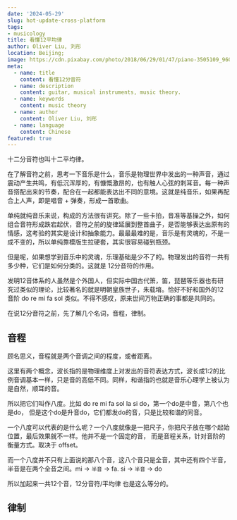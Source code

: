 ```yaml
---
date: '2024-05-29'
slug: hot-update-cross-platform
tags:
- musicology
title: 看懂12平均律
author: Oliver Liu, 刘彤
location: Beijing;
image: https://cdn.pixabay.com/photo/2018/06/29/01/47/piano-3505109_960_720.jpg
meta:
  - name: title
    content: 看懂12分音符
  - name: description
    content: guitar, musical instruments, music theory.
  - name: keywords
    content: music theory
  - name: author
    content: Oliver Liu, 刘彤
  - name: language
    content: Chinese
featured: true
---
```


十二分音符也叫十二平均律。

在了解音符之前，思考一下音乐是什么，音乐是物理世界中发出的一种声音，通过震动产生共鸣，有低沉浑厚的，有慷慨激昂的，也有触人心弦的刺耳音。每一种声音搭配出来的节奏，配合在一起都能表达出不同的意境。这就是纯音乐，如果再配合上人声，即是唱音 + 弹奏，形成一首歌曲。

单纯就纯音乐来说，构成的方法很有讲究。除了一些卡拍，音准等基操之外，如何组合音符形成跌宕起伏，音符之前的旋律延展到整首曲子，是否能够表达出原有的情感，这考验的其实是设计和抽象能力。最最最难的是，音乐是有灵魂的，不是一成不变的，所以单纯靠模版生拉硬套，其实很容易碰到瓶颈。

但是呢，如果想学到音乐中的灵魂，乐理基础是少不了的。物理发出的音符一共有多少种，它们是如何分类的。这就是 12分音符的作用。

发明12音体系的人虽然是个外国人，但实际中国古代箫，笛，琵琶等乐器也有研究过类似的理论，比较著名的就是明朝皇族世子，朱载堉。恰好不好和国外的12音阶 do re mi fa sol 类似。不得不感叹，原来世间万物正确的事都是共同的。

在说12分音符之前，先了解几个名词，音程，律制。

## 音程

顾名思义，音程就是两个音调之间的程度，或者距离。

这里有两个概念，波长指的是物理维度上对发出的音符表达方式，波长成1:2的比例音调基本一样，只是音的高低不同。同样，和谐指的也就是音乐心理学上被认为是自然，顺耳的音。


所以把它们叫作八度。比如 do re mi fa sol la si do，第一个do是中音，第八个也是do，
但是这个do是升音do，它们都发do的音，只是比较和谐的同音。

一个八度可以代表的是什么呢？一个八度就像是一把尺子，你把尺子放在哪个起始位置，最后效果就不一样。他并不是一个固定的音，
而是音程关系，针对音阶的衡量方式。取决于 offset。


而一个八度并不只有上面说的那八个音，这八个音只是全音，其中还有四个半音，半音是在两个全音之间。mi -> `半音` -> fa. si -> `半音` -> do

所以加起来一共12个音，12分音符/平均律 也是这么等分的。



## 律制



